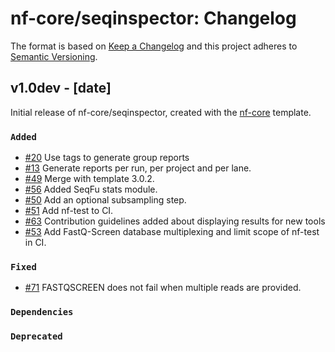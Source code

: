 # nf-core/seqinspector: Changelog

The format is based on [Keep a Changelog](https://keepachangelog.com/en/1.0.0/)
and this project adheres to [Semantic Versioning](https://semver.org/spec/v2.0.0.html).

## v1.0dev - [date]

Initial release of nf-core/seqinspector, created with the [nf-core](https://nf-co.re/) template.

### `Added`

- [#20](https://github.com/nf-core/seqinspector/pull/20) Use tags to generate group reports
- [#13](https://github.com/nf-core/seqinspector/pull/13) Generate reports per run, per project and per lane.
- [#49](https://github.com/nf-core/seqinspector/pull/49) Merge with template 3.0.2.
- [#56](https://github.com/nf-core/seqinspector/pull/56) Added SeqFu stats module.
- [#50](https://github.com/nf-core/seqinspector/pull/50) Add an optional subsampling step.
- [#51](https://github.com/nf-core/seqinspector/pull/51) Add nf-test to CI.
- [#63](https://github.com/nf-core/seqinspector/pull/63) Contribution guidelines added about displaying results for new tools
- [#53](https://github.com/nf-core/seqinspector/pull/53) Add FastQ-Screen database multiplexing and limit scope of nf-test in CI.

### `Fixed`

- [#71](https://github.com/nf-core/seqinspector/pull/71) FASTQSCREEN does not fail when multiple reads are provided.

### `Dependencies`

### `Deprecated`
